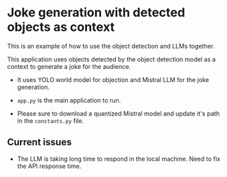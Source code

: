 # Joke generation with detected objects as context

This is an example of how to use the object detection and LLMs together.

This application uses objects detected by the object detection model as a context to generate a joke for the audience.

- It uses YOLO world model for objection and Mistral LLM for the joke generation.

- `app.py` is the main application to run.
- Please sure to download a quantized Mistral model and update it's path in the `constants.py` file.


## Current issues

- The LLM is taking long time to respond in the local machine. Need to fix the API response time.